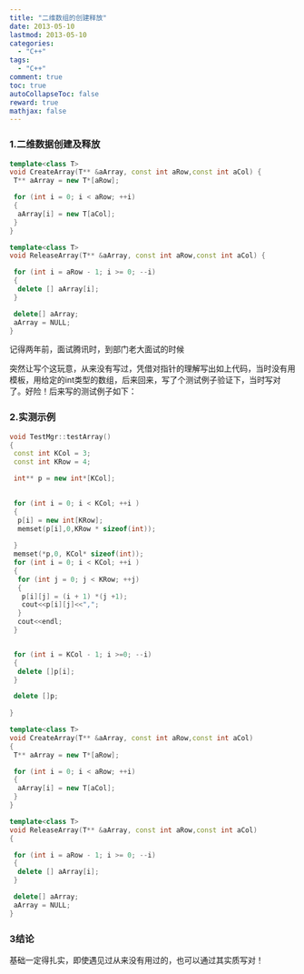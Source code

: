 ```yaml
---
title: "二维数组的创建释放"
date: 2013-05-10
lastmod: 2013-05-10
categories:
  - "C++"
tags:
  - "C++"
comment: true
toc: true
autoCollapseToc: false
reward: true
mathjax: false
---
```



### 1.二维数据创建及释放
```C++
template<class T>
void CreateArray(T** &aArray, const int aRow,const int aCol) {
 T** aArray = new T*[aRow];

 for (int i = 0; i < aRow; ++i)
 {
  aArray[i] = new T[aCol];
 }
}

template<class T>
void ReleaseArray(T** &aArray, const int aRow,const int aCol) {

 for (int i = aRow - 1; i >= 0; --i)
 {
  delete [] aArray[i];
 }

 delete[] aArray;
 aArray = NULL;
}

```

记得两年前，面试腾讯时，到部门老大面试的时候 

突然让写个这玩意，从来没有写过，凭借对指针的理解写出如上代码，当时没有用模板，用给定的int类型的数组，后来回来，写了个测试例子验证下，当时写对了。好险！后来写的测试例子如下：


### 2.实测示例

```C++
void TestMgr::testArray()
{
 const int KCol = 3;
 const int KRow = 4;

 int** p = new int*[KCol];
 

 for (int i = 0; i < KCol; ++i )
 {
  p[i] = new int[KRow];
  memset(p[i],0,KRow * sizeof(int));
  
 }
 memset(*p,0, KCol* sizeof(int));
 for (int i = 0; i < KCol; ++i )
 {
  for (int j = 0; j < KRow; ++j)
  {
   p[i][j] = (i + 1) *(j +1);
   cout<<p[i][j]<<",";
  }
  cout<<endl;
 }


 for (int i = KCol - 1; i >=0; --i)
 {
  delete []p[i];
 }

 delete []p;
 
}

template<class T>
void CreateArray(T** &aArray, const int aRow,const int aCol)
{
 T** aArray = new T*[aRow];

 for (int i = 0; i < aRow; ++i)
 {
  aArray[i] = new T[aCol];
 }
}

template<class T>
void ReleaseArray(T** &aArray, const int aRow,const int aCol)
{

 for (int i = aRow - 1; i >= 0; --i)
 {
  delete [] aArray[i];
 }

 delete[] aArray;
 aArray = NULL;
}

```

### 3结论

基础一定得扎实，即使遇见过从来没有用过的，也可以通过其实质写对！


